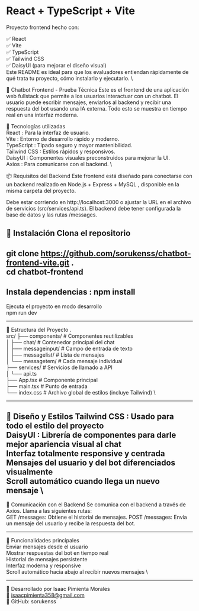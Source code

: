 # React + TypeScript + Vite
Proyecto frontend hecho con:

✅ React \
✅ Vite \
✅ TypeScript \
✅ Tailwind CSS \
✅ DaisyUI (para mejorar el diseño visual) \
Este README es ideal para que los evaluadores entiendan rápidamente de qué trata tu proyecto, cómo instalarlo y ejecutarlo. \

💬 Chatbot Frontend - Prueba Técnica
Este es el frontend de una aplicación web fullstack que permite a los usuarios interactuar con un chatbot. El usuario puede escribir mensajes, enviarlos al backend y recibir una respuesta del bot usando una IA externa. Todo esto se muestra en tiempo real en una interfaz moderna.

🧩 Tecnologías utilizadas \
React : Para la interfaz de usuario. \
Vite : Entorno de desarrollo rápido y moderno. \
TypeScript : Tipado seguro y mayor mantenibilidad. \
Tailwind CSS : Estilos rápidos y responsivos. \
DaisyUI : Componentes visuales preconstruidos para mejorar la UI. \
Axios : Para comunicarse con el backend. \

📦 Requisitos del Backend
Este frontend está diseñado para conectarse con un backend realizado en Node.js + Express + MySQL , disponible en la misma carpeta del proyecto.

Debe estar corriendo en http://localhost:3000 o ajustar la URL en el archivo de servicios (src/services/api.ts).
El backend debe tener configurada la base de datos y las rutas /messages.

🚀 Instalación
Clona el repositorio
-------------------------
git clone https://github.com/sorukenss/chatbot-frontend-vite.git .\
cd chatbot-frontend
------------------------------
Instala dependencias : npm install
---------------------------------
Ejecuta el proyecto en modo desarrollo \
npm run dev

------------------------
📁 Estructura del Proyecto .\
src/
├── components/           # Componentes reutilizables \
│   ├── chat/             # Contenedor principal del chat \
│   ├── messageinput/     # Campo de entrada de texto \
│   ├── messagelist/      # Lista de mensajes \
│   └── messagetem/       # Cada mensaje individual \
├── services/             # Servicios de llamado a API \
│   └── api.ts \
├── App.tsx               # Componente principal \
├── main.tsx              # Punto de entrada \
└── index.css             # Archivo global de estilos (incluye Tailwind) \

-----------------------------------------------------------------------------
🎨 Diseño y Estilos
Tailwind CSS : Usado para todo el estilo del proyecto \
DaisyUI : Librería de componentes para darle mejor apariencia visual al chat \
Interfaz totalmente responsive y centrada \
Mensajes del usuario y del bot diferenciados visualmente \
Scroll automático cuando llega un nuevo mensaje \
-----------------------------------------------------------------------------
📡 Comunicación con el Backend
Se comunica con el backend a través de Axios.
Llama a las siguientes rutas: \
GET /messages: Obtiene el historial de mensajes.
POST /messages: Envía un mensaje del usuario y recibe la respuesta del bot.

--------------------------------------------------------------------------------
🧪 Funcionalidades principales \
Enviar mensajes desde el usuario \
Mostrar respuestas del bot en tiempo real \
Historial de mensajes persistente \
Interfaz moderna y responsive \
Scroll automático hacia abajo al recibir nuevos mensajes \

------------------------------------------------------------------------------

👥 Desarrollado por Isaac Pimienta Morales \
📧 isaacpimienta358@gmail.com \
📱 GitHub: sorukenss


